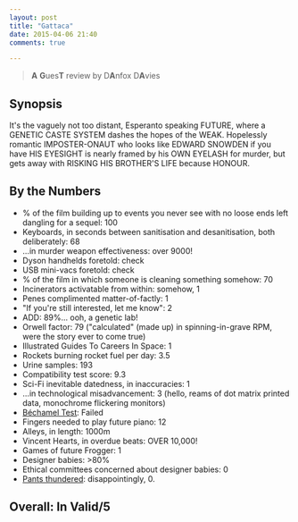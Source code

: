 ```yaml
---
layout: post
title: "Gattaca"
date: 2015-04-06 21:40
comments: true

---
```


> **A** **G**ues**T** review by D**A**nfox D**A**vies

## Synopsis

It's the vaguely not too distant, Esperanto speaking FUTURE, where a GENETIC CASTE SYSTEM dashes the hopes of the WEAK. Hopelessly romantic IMPOSTER-ONAUT who looks like EDWARD SNOWDEN if you have HIS EYESIGHT is nearly framed by his OWN EYELASH for murder, but gets away with RISKING HIS BROTHER'S LIFE because HONOUR.

## By the Numbers

* % of the film building up to events you never see with no loose ends left dangling for a sequel: 100
* Keyboards, in seconds between sanitisation and desanitisation, both deliberately: 68
* ...in murder weapon effectiveness: over 9000!
* Dyson handhelds foretold: check
* USB mini-vacs foretold: check
* % of the film in which someone is cleaning something somehow: 70
* Incinerators activatable from within: somehow, 1
* Penes complimented matter-of-factly: 1
* "If you're still interested, let me know": 2
* ADD: 89%... ooh, a genetic lab!
* Orwell factor: 79 ("calculated" (made up) in spinning-in-grave RPM, were the story ever to come true)
* Illustrated Guides To Careers In Space: 1
* Rockets burning rocket fuel per day: 3.5
* Urine samples: 193
* Compatibility test score: 9.3
* Sci-Fi inevitable datedness, in inaccuracies: 1
* ...in technological misadvancement: 3 (hello, reams of dot matrix printed data, monochrome flickering monitors)
* [Béchamel Test](http://en.wikipedia.org/wiki/Bechdel_test): Failed
* Fingers needed to play future piano: 12
* Alleys, in length: 1000m
* Vincent Hearts, in overdue beats: OVER 10,000!
* Games of future Frogger: 1
* Designer babies: >80%
* Ethical committees concerned about designer babies: 0
* [Pants thundered](http://www.imdb.com/title/tt0283054/): disappointingly, 0.

## Overall: In Valid/5
